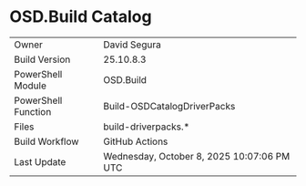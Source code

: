 ﻿# OSD.Build Catalog

| | |
|-|-|
| Owner | David Segura |
| Build Version | 25.10.8.3 |
| PowerShell Module | OSD.Build |
| PowerShell Function | Build-OSDCatalogDriverPacks |
| Files | build-driverpacks.* |
| Build Workflow | GitHub Actions |
| Last Update | Wednesday, October 8, 2025 10:07:06 PM UTC |
